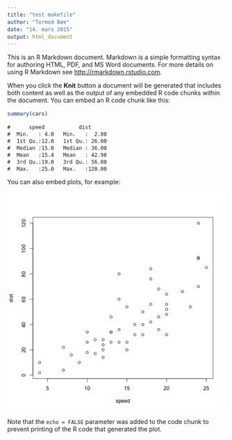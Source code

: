 ```yaml
---
title: "test makefile"
author: "Tormod Bøe"
date: "14. mars 2015"
output: html_document
---
```


This is an R Markdown document. Markdown is a simple formatting syntax for authoring HTML, PDF, and MS Word documents. For more details on using R Markdown see <http://rmarkdown.rstudio.com>.

When you click the **Knit** button a document will be generated that includes both content as well as the output of any embedded R code chunks within the document. You can embed an R code chunk like this:


```r
summary(cars)
```

```
#      speed           dist       
#  Min.   : 4.0   Min.   :  2.00  
#  1st Qu.:12.0   1st Qu.: 26.00  
#  Median :15.0   Median : 36.00  
#  Mean   :15.4   Mean   : 42.98  
#  3rd Qu.:19.0   3rd Qu.: 56.00  
#  Max.   :25.0   Max.   :120.00
```

You can also embed plots, for example:

![plot of chunk unnamed-chunk-2](/knitr-figs/unnamed-chunk-2-1.png) 

Note that the `echo = FALSE` parameter was added to the code chunk to prevent printing of the R code that generated the plot.
